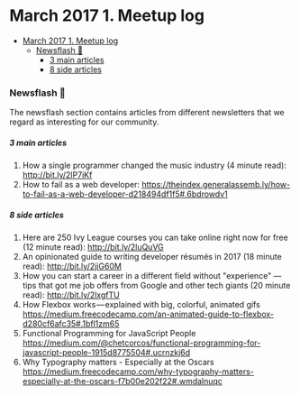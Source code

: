 # March 2017 1. Meetup log


<!-- toc orderedList:0 depthFrom:1 depthTo:6 -->

* [March 2017 1. Meetup log](#march-2017-1-meetup-log)
    * [Newsflash 📰](#newsflash)
        * [3 main articles](#3-main-articles)
        * [8 side articles](#8-side-articles)

<!-- tocstop -->


### Newsflash 📰

The newsflash section contains articles from different newsletters that we regard as interesting for our community.

##### 3 main articles
1. How a single programmer changed the music industry (4 minute read): http://bit.ly/2lP7iKf
1. How to fail as a web developer:
https://theindex.generalassemb.ly/how-to-fail-as-a-web-developer-d218494df1f5#.6bdrowdv1




##### 8 side articles
1. Here are 250 Ivy League courses you can take online right now for free (12 minute read): http://bit.ly/2luQuVG
1. An opinionated guide to writing developer résumés in 2017 (18 minute read): http://bit.ly/2jiG60M
1. How you can start a career in a different field without "experience" — tips that got me job offers from Google and other tech giants (20 minute read): http://bit.ly/2lxgfTU
1. How Flexbox works — explained with big, colorful, animated gifs
https://medium.freecodecamp.com/an-animated-guide-to-flexbox-d280cf6afc35#.1bfl1zm65
1. Functional Programming for JavaScript People
https://medium.com/@chetcorcos/functional-programming-for-javascript-people-1915d8775504#.ucrnzkj6d
1. Why Typography matters - Especially at the Oscars
https://medium.freecodecamp.com/why-typography-matters-especially-at-the-oscars-f7b00e202f22#.wmdalnuqc
